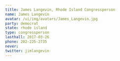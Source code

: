 ```yaml
---
title: James Langevin, Rhode Island Congressperson
name: James Langevin
avatar: /ui/img/avatars/James_Langevin.jpg
party: democrat
state: rhode island
type: congressperson
lasthall: 2017-03-26
phone: 202-225-2735
never: 
twitter: jimlangevin
---
```

